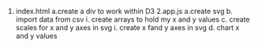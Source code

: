 1. index.html
    a.create a div to work within D3
2.app.js
    a.create svg
    b. import data from csv
        i. create arrays to hold my x and y values
    c. create scales for x and y axes in svg
        i. create x fand y axes in svg
    d. chart x and y values
    